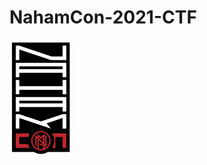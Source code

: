 # NahamCon-2021-CTF
<img src="https://github.com/darknezs/NahamCon-2021-CTF/blob/main/source/logo.PNG" width="100" align="center">

